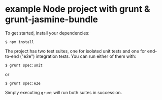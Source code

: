 # example Node project with grunt & grunt-jasmine-bundle

To get started, install your dependencies:

```
$ npm install
```

The project has two test suites, one for isolated unit tests and one for end-to-end ("e2e") integration tests. You can run either of them with:

```
$ grunt spec:unit
```

or

```
$ grunt spec:e2e
```

Simply executing `grunt` will run both suites in succession.
